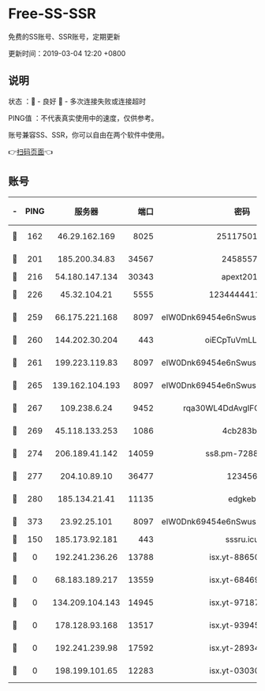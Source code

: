 # Free-SS-SSR

免费的SS账号、SSR账号，定期更新

更新时间：2019-03-04 12:20 +0800

## 说明

状态     ：🙂 - 良好 🙁 - 多次连接失败或连接超时

PING值   ：不代表真实使用中的速度，仅供参考。

账号兼容SS、SSR，你可以自由在两个软件中使用。

👉[扫码页面](https://liesauer.github.io/free-ss-ssr.github.io/)👈

## 账号

|-|PING|服务器|端口|密码|加密方式|区域|
|:----:|:----:|:-----:|-----:|:----:|:----:|:----:|
|🙂|162|46.29.162.169|8025|2511750146|aes-256-cfb|RU|
|🙂|201|185.200.34.83|34567|24585575|aes-256-cfb|US|
|🙂|216|54.180.147.134|30343|apext2019|chacha20|KR|
|🙂|226|45.32.104.21|5555|1234444411111|aes-256-cfb|SG|
|🙂|259|66.175.221.168|8097|eIW0Dnk69454e6nSwuspv9DmS201tQ0D|aes-256-cfb|US|
|🙂|260|144.202.30.204|443|oiECpTuVmLLxk4Ts|aes-256-cfb|US|
|🙂|261|199.223.119.83|8097|eIW0Dnk69454e6nSwuspv9DmS201tQ0D|aes-256-cfb|US|
|🙂|265|139.162.104.193|8097|eIW0Dnk69454e6nSwuspv9DmS201tQ0D|aes-256-cfb|JP|
|🙂|267|109.238.6.24|9452|rqa30WL4DdAvgIFG6Fs3znzTa|aes-256-cfb|FR|
|🙂|269|45.118.133.253|1086|4cb283b8|aes-256-cfb|SG|
|🙂|274|206.189.41.142|14059|ss8.pm-72883299|aes-256-cfb|SG|
|🙂|277|204.10.89.10|36477|123456|aes-256-cfb|US|
|🙂|280|185.134.21.41|11135|edgkeb|aes-256-cfb|GB|
|🙂|373|23.92.25.101|8097|eIW0Dnk69454e6nSwuspv9DmS201tQ0D|aes-256-cfb|US|
|🙂|150|185.173.92.181|443|sssru.icu|rc4-md5|RU|
|🙁|0|192.241.236.26|13788|isx.yt-88650870|aes-256-cfb|US|
|🙁|0|68.183.189.217|13559|isx.yt-68469421|aes-256-cfb|SG|
|🙁|0|134.209.104.143|14945|isx.yt-97187184|aes-256-cfb|SG|
|🙁|0|178.128.93.168|13517|isx.yt-93945310|aes-256-cfb|SG|
|🙁|0|192.241.239.98|17592|isx.yt-28934471|aes-256-cfb|US|
|🙁|0|198.199.101.65|12283|isx.yt-03030510|aes-256-cfb|US|
